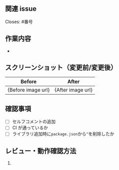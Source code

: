 ## 関連 issue

Closes: #番号

## 作業内容

-

## スクリーンショット（変更前/変更後）

| Before             | After             |
| ------------------ | ----------------- |
| {Before image url} | {After image url} |

## 確認事項

- [ ] セルフコメントの追加
- [ ] CI が通っているか
- [ ] ライブラリ追加時に`package.json`から`^`を削除したか

## レビュー・動作確認方法

1.
